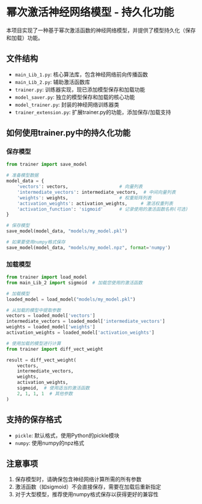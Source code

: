 # 幂次激活神经网络模型 - 持久化功能

本项目实现了一种基于幂次激活函数的神经网络模型，并提供了模型持久化（保存和加载）功能。

## 文件结构

- `main_Lib_1.py`: 核心算法库，包含神经网络前向传播函数
- `main_Lib_2.py`: 辅助激活函数库
- `trainer.py`: 训练器实现，现已添加模型保存和加载功能
- `model_saver.py`: 独立的模型保存和加载的核心功能
- `model_trainer.py`: 封装的神经网络训练器类
- `trainer_extension.py`: 扩展trainer.py的功能，添加保存/加载支持

## 如何使用trainer.py中的持久化功能

### 保存模型

```python
from trainer import save_model

# 准备模型数据
model_data = {
    'vectors': vectors,                   # 向量列表
    'intermediate_vectors': intermediate_vectors,  # 中间向量列表
    'weights': weights,                   # 权重矩阵列表
    'activation_weights': activation_weights,     # 激活权重列表
    'activation_function': 'sigmoid'      # 记录使用的激活函数名称(可选)
}

# 保存模型
save_model(model_data, "models/my_model.pkl")

# 如果要使用numpy格式保存
save_model(model_data, "models/my_model.npz", format='numpy')
```

### 加载模型

```python
from trainer import load_model
from main_Lib_2 import sigmoid  # 加载您使用的激活函数

# 加载模型
loaded_model = load_model("models/my_model.pkl")

# 从加载的模型中提取参数
vectors = loaded_model['vectors']
intermediate_vectors = loaded_model['intermediate_vectors']
weights = loaded_model['weights']
activation_weights = loaded_model['activation_weights']

# 使用加载的模型进行计算
from trainer import diff_vect_weight

result = diff_vect_weight(
    vectors, 
    intermediate_vectors, 
    weights, 
    activation_weights, 
    sigmoid,  # 使用适当的激活函数
    2, 1, 1, 1  # 其他参数
)
```

## 支持的保存格式

- `pickle`: 默认格式，使用Python的pickle模块
- `numpy`: 使用numpy的npz格式

## 注意事项

1. 保存模型时，请确保包含神经网络计算所需的所有参数
2. 激活函数（如sigmoid）不会直接保存，需要在加载后重新指定
3. 对于大型模型，推荐使用numpy格式保存以获得更好的兼容性 